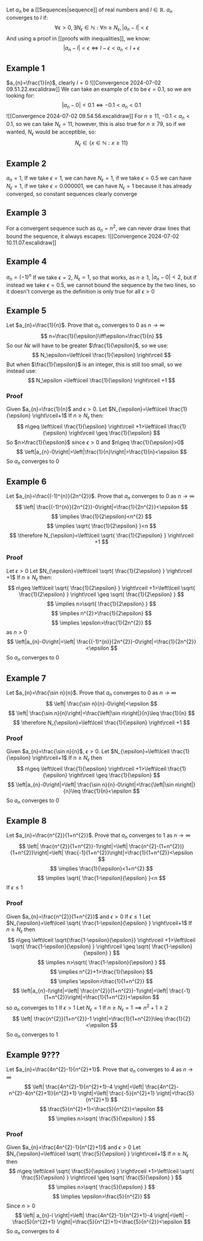 Let $a_{n}$ be a [[Sequences|sequence]] of real numbers and $l\in\mathbb{R}$. $a_{n}$ converges to $l$ if:
$$
\forall\epsilon>0,\exists N_{\epsilon}\in\mathbb{N}:\forall n\geq N_{\epsilon},\left|a_{n}-l\right|<\epsilon
$$
And using a proof in [[proofs with inequalities]], we know:
$$
\left|a_{n}-l\right|<\epsilon\iff l-\epsilon<a_{n}<l+\epsilon
$$
## Example 1
$a_{n}=\frac{1}{n}$, clearly $l=0$
![[Convergence 2024-07-02 09.51.22.excalidraw]]
We can take an example of $\epsilon$ to be $\epsilon=0.1$, so we are looking for:
$$
\left|a_{n}-0\right|<0.1\iff-0.1<a_{n}<0.1
$$
![[Convergence 2024-07-02 09.54.56.excalidraw]]
For $n\geq 11$, $-0.1<a_{n}<0.1$, so we can take $N_{\epsilon}=11$, however, this is also true for $n\geq 79$, so if we wanted, $N_{\epsilon}$ would be acceptible, so:
$$
N_{\epsilon}\in\{ x \in\mathbb{N}:x\geq 11 \}
$$
## Example 2
$a_{n}=1$,
If we take $\epsilon=1$, we can have $N_{\epsilon}=1$, if we take $\epsilon=0.5$ we can have $N_{\epsilon}=1$, if we take $\epsilon=0.000001$, we can have $N_{\epsilon}=1$ because it has already converged, so constant sequences clearly converge
## Example 3
For a convergent sequence such as $a_{n}=n^{2}$, we can never draw lines that bound the sequence, it always escapes:
![[Convergence 2024-07-02 10.11.07.excalidraw]]

## Example 4
$a_{n}=(-1)^{n}$
If we take $\epsilon=2$, $N_{\epsilon}=1$, so that works, as $n\geq 1$, $\left|a_{n}-0\right|<2$, but if instead we take $\epsilon=0.5$, we cannot bound the sequence by the two lines, so it doesn't converge as the definition is only true for all $\epsilon>0$
## Example 5
Let $a_{n}=\frac{1}{n}$. Prove that $a_{n}$ converges to 0 as $n\to \infty$
$$
n=\frac{1}{\epsilon}\iff\epsilon=\frac{1}{n}
$$
So our $N\epsilon$ will have to be greater $\frac{1}{\epsilon}$, so we use:
$$
N_\epsilon=\left\lceil  \frac{1}{\epsilon}  \right\rceil 
$$
But when $\frac{1}{\epsilon}$ is an integer, this is still too small, so we instead use:
$$
N_\epsilon =\left\lceil  \frac{1}{\epsilon}  \right\rceil +1
$$
### Proof
Given $a_{n}=\frac{1}{n}$ and $\epsilon>0$. Let $N_{\epsilon}=\left\lceil  \frac{1}{\epsilon}  \right\rceil+1$
If $n\geq N_{\epsilon}$ then:
$$
n\geq \left\lceil  \frac{1}{\epsilon}  \right\rceil +1>\left\lceil  \frac{1}{\epsilon}  \right\rceil \geq \frac{1}{\epsilon}
$$
So $n>\frac{1}{\epsilon}$ since $\epsilon>0$ and $n\geq \frac{1}{\epsilon}>0$
$$
\left|a_{n}-0\right|=\left|\frac{1}{n}\right|=\frac{1}{n}<\epsilon
$$
So $a_{n}$ converges to 0
## Example 6
Let $a_{n}=\frac{(-1)^{n}}{2n^{2}}$. Prove that $a_{n}$ converges to 0 as $n\to \infty$
$$
\left| \frac{(-1)^{n}}{2n^{2}}-0\right|=\frac{1}{2n^{2}}<\epsilon 
$$
$$
\implies \frac{1}{2\epsilon}<n^{2}
$$
$$
\implies \sqrt{ \frac{1}{2\epsilon} }<n
$$
$$
\therefore N_{\epsilon}=\left\lceil  \sqrt{ \frac{1}{2\epsilon} }  \right\rceil +1
$$
### Proof
Let $\epsilon>0$
Let $N_{\epsilon}=\left\lceil  \sqrt{ \frac{1}{2\epsilon} }  \right\rceil +1$
 If $n\geq N_{\epsilon}$ then:
 $$
n\geq \left\lceil  \sqrt{ \frac{1}{2\epsilon} }  \right\rceil +1>\left\lceil  \sqrt{ \frac{1}{2\epsilon} }  \right\rceil \geq \sqrt{ \frac{1}{2\epsilon} }
$$
$$
\implies n>\sqrt{ \frac{1}{2\epsilon} }
$$
$$
\implies n^{2}>\frac{1}{2\epsilon}
$$
$$
\implies \epsilon>\frac{1}{2n^{2}}
$$
as $n>0$
$$
\left|a_{n}-0\right|=\left| \frac{(-1)^{n}}{2n^{2}}-0\right|=\frac{1}{2n^{2}}<\epsilon
$$
So $a_{n}$ converges to 0
## Example 7
Let $a_{n}=\frac{\sin n}{n}$. Prove that $a_{n}$ converges to 0 as $n \to \infty$
$$
\left| \frac{\sin n}{n}-0\right|<\epsilon 
$$
$$
\left| \frac{\sin n}{n}\right|=\frac{\left|\sin n\right|}{n}\leq \frac{1}{n}
$$
$$
\therefore N_{\epsilon}=\left\lceil  \frac{1}{\epsilon}  \right\rceil +1
$$

### Proof
Given $a_{n}=\frac{\sin n}{n}$, $\epsilon>0$. Let $N_{\epsilon}=\left\lceil  \frac{1}{\epsilon}  \right\rceil+1$
If $n\geq N_{\epsilon}$ then
$$
n\geq \left\lceil  \frac{1}{\epsilon}  \right\rceil +1>\left\lceil  \frac{1}{\epsilon}  \right\rceil \geq \frac{1}{\epsilon}
$$
$$
\left|a_{n}-0\right|=\left| \frac{\sin n}{n}-0\right|=\frac{\left|\sin n\right|}{n}\leq \frac{1}{n}<\epsilon
$$
So $a_{n}$ converges to 0
## Example 8
Let $a_{n}=\frac{n^{2}}{1+n^{2}}$. Prove that $a_{n}$ converges to 1 as $n\to \infty$
$$
\left| \frac{n^{2}}{1+n^{2}}-1\right|=\left| \frac{n^{2}-(1+n^{2})}{1+n^{2}}\right|=\left| \frac{-1}{1+n^{2}}\right|=\frac{1}{1+n^{2}}<\epsilon 
$$
$$
\implies \frac{1}{\epsilon}<1+n^{2}
$$
$$
\implies \sqrt{ \frac{1-\epsilon}{\epsilon} }<n
$$
If $\epsilon \leq 1$
### Proof
Given $a_{n}=\frac{n^{2}}{1+n^{2}}$ and $\epsilon>0$ 
If $\epsilon \leq 1$
Let $N_{\epsilon}=\left\lceil  \sqrt{ \frac{1-\epsilon}{\epsilon} }  \right\rceil+1$
If $n\geq N_{\epsilon}$ then
$$
n\geq \left\lceil  \sqrt{\frac{1-\epsilon}{\epsilon}}  \right\rceil +1>\left\lceil  \sqrt{ \frac{1-\epsilon}{\epsilon} }  \right\rceil \geq \sqrt{ \frac{1-\epsilon}{\epsilon} }
$$
$$
\implies n>\sqrt{ \frac{1-\epsilon}{\epsilon} }
$$
$$
\implies n^{2}+1>\frac{1}{\epsilon}
$$
$$
\implies \epsilon>\frac{1}{1+n^{2}}
$$
$$
\left|a_{n}-l\right|=\left| \frac{n^{2}}{1+n^{2}}-1\right|=\left| \frac{-1}{1+n^{2}}\right|=\frac{1}{1+n^{2}}<\epsilon
$$
so $a_{n}$ converges to 1
If $\epsilon>1$
Let $N_{\epsilon}=1$
If $n\geq N_{\epsilon}=1\implies n^{2}+1\geq 2$
$$
\left| \frac{n^{2}}{1+n^{2}}-1 \right|=\frac{1}{1+n^{2}}\leq \frac{1}{2}<\epsilon
$$
So $a_{n}$ converges to 1
## Example 9???
Let $a_{n}=\frac{4n^{2}-1}{n^{2}+1}$. Prove that $a_{n}$ converges to 4 as $n\to \infty$
$$
\left| \frac{4n^{2}-1}{n^{2}+1}-4 \right|=\left| \frac{4n^{2}-n^{2}-4(n^{2}+1)}{n^{2}+1} \right|=\left| \frac{-5}{n^{2}+1} \right|=\frac{5}{n^{2}+1}
$$
$$
\frac{5}{n^{2}+1}<\frac{5}{n^{2}}<\epsilon 
$$
$$
\implies n>\sqrt{ \frac{5}{\epsilon} }
$$
### Proof
Given $a_{n}=\frac{4n^{2}-1}{n^{2}+1}$ and $\epsilon>0$
Let $N_{\epsilon}=\left\lceil  \sqrt{ \frac{5}{\epsilon} }  \right\rceil+1$
If $n\geq N_{\epsilon}$ then
$$
n\geq \left\lceil  \sqrt{ \frac{5}{\epsilon} }  \right\rceil +1>\left\lceil  \sqrt{ \frac{5}{\epsilon} }  \right\rceil \geq \sqrt{ \frac{5}{\epsilon} }
$$
$$
\implies n>\sqrt{ \frac{5}{\epsilon} }
$$
$$
\implies \epsilon>\frac{5}{n^{2}}
$$
Since $n>0$
$$
\left| a_{n}-l \right|=\left| \frac{4n^{2}-1}{n^{2}+1}-4 \right|=\left| -\frac{5}{n^{2}+1} \right|=\frac{5}{n^{2}+1}<\frac{5}{n^{2}}<\epsilon
$$
So $a_{n}$ converges to 4